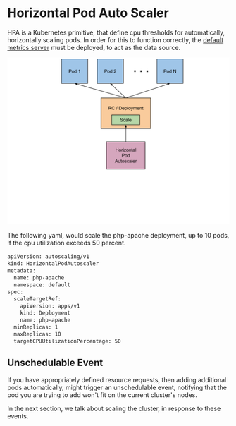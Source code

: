 # Horizontal Pod Auto Scaler

HPA is a Kubernetes primitive, that define cpu thresholds for automatically, horizontally scaling pods. In order for this to function correctly, the [default metrics server](https://github.com/kubernetes/community/blob/master/contributors/design-proposals/instrumentation/metrics-server.md) must be deployed, to act as the data source.

![horizontal-pod-autoscaler](images/horizontal-pod-autoscaler.svg)

The following yaml, would scale the php-apache deployment, up to 10 pods, if the cpu utilization exceeds 50 percent.

```
apiVersion: autoscaling/v1
kind: HorizontalPodAutoscaler
metadata:
  name: php-apache
  namespace: default
spec:
  scaleTargetRef:
    apiVersion: apps/v1
    kind: Deployment
    name: php-apache
  minReplicas: 1
  maxReplicas: 10
  targetCPUUtilizationPercentage: 50
```

## Unschedulable Event

If you have appropriately defined resource requests, then adding additional pods automatically, might trigger an unschedulable event, notifying that the pod you are trying to add won't fit on the current cluster's nodes.

In the next section, we talk about scaling the cluster, in response to these events.